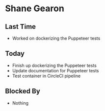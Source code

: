 # Shane Gearon

## Last Time

- Worked on dockerizing the Puppeteer tests

## Today

- Finish up dockerizing the Puppeteer tests
- Update documentation for Puppeteer tests
- Test container in CircleCI pipeline

## Blocked By

- Nothing
